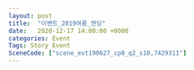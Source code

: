 ```yaml
---
layout: post
title:  "이벤트_2019여름_엔딩"
date:   2020-12-17 14:00:00 +0000
categories: Event
Tags: Story Event
SceneCode: ["scene_evt190627_cp0_q2_s10,7429311"]
---
```

